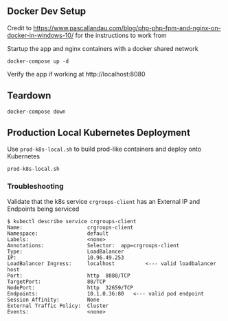 ## Docker Dev Setup
Credit to https://www.pascallandau.com/blog/php-php-fpm-and-nginx-on-docker-in-windows-10/ for the instructions to work from

Startup the app and nginx containers with a docker shared network

```
docker-compose up -d
```

Verify the app if working at http://localhost:8080

## Teardown

```
docker-compose down
```

## Production Local Kubernetes Deployment
Use `prod-k8s-local.sh` to build prod-like containers and deploy onto Kubernetes

```
prod-k8s-local.sh
```

### Troubleshooting
Validate that the k8s service `crgroups-client` has an External IP and Endpoints being serviced

```
$ kubectl describe service crgroups-client
Name:                     crgroups-client
Namespace:                default
Labels:                   <none>
Annotations:              Selector:  app=crgroups-client
Type:                     LoadBalancer
IP:                       10.96.49.253
LoadBalancer Ingress:     localhost          <--- valid loadbalancer host
Port:                     http  8080/TCP
TargetPort:               80/TCP
NodePort:                 http  32659/TCP
Endpoints:                10.1.0.36:80   <--- valid pod endpoint
Session Affinity:         None
External Traffic Policy:  Cluster
Events:                   <none>
```
